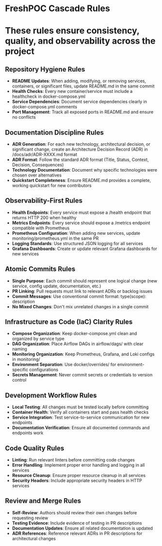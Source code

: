 # FreshPOC Cascade Rules
# These rules ensure consistency, quality, and observability across the project

## Repository Hygiene Rules
- **README Updates**: When adding, modifying, or removing services, containers, or significant files, update README.md in the same commit
- **Health Checks**: Every new container/service must include a healthcheck in docker-compose.yml
- **Service Dependencies**: Document service dependencies clearly in docker-compose.yml comments
- **Port Management**: Track all exposed ports in README.md and ensure no conflicts

## Documentation Discipline Rules
- **ADR Generation**: For each new technology, architectural decision, or significant change, create an Architecture Decision Record (ADR) in /docs/adr/ADR-XXXX.md format
- **ADR Format**: Follow the standard ADR format (Title, Status, Context, Decision, Consequences)
- **Technology Documentation**: Document why specific technologies were chosen over alternatives
- **Quickstart Completeness**: Ensure README.md provides a complete, working quickstart for new contributors

## Observability-First Rules
- **Health Endpoints**: Every service must expose a /health endpoint that returns HTTP 200 when healthy
- **Metrics Endpoints**: Every service should expose a /metrics endpoint compatible with Prometheus
- **Prometheus Configuration**: When adding new services, update monitoring/prometheus.yml in the same PR
- **Logging Standards**: Use structured JSON logging for all services
- **Grafana Dashboards**: Create or update relevant Grafana dashboards for new services

## Atomic Commits Rules
- **Single Purpose**: Each commit should represent one logical change (new service, config update, documentation, etc.)
- **PR Linking**: Pull requests must link to relevant ADRs or backlog issues
- **Commit Messages**: Use conventional commit format: type(scope): description
- **No Mixed Changes**: Don't mix unrelated changes in a single commit

## Infrastructure as Code (IaC) Clarity Rules
- **Compose Organization**: Keep docker-compose.yml clean and organized by service type
- **DAG Organization**: Place Airflow DAGs in airflow/dags/ with clear naming
- **Monitoring Organization**: Keep Prometheus, Grafana, and Loki configs in monitoring/
- **Environment Separation**: Use docker/overrides/ for environment-specific configurations
- **Secrets Management**: Never commit secrets or credentials to version control

## Development Workflow Rules
- **Local Testing**: All changes must be tested locally before committing
- **Container Health**: Verify all containers start and pass health checks
- **Service Integration**: Test service-to-service communication for new endpoints
- **Documentation Verification**: Ensure all documented commands and endpoints work

## Code Quality Rules
- **Linting**: Run relevant linters before committing code changes
- **Error Handling**: Implement proper error handling and logging in all services
- **Resource Cleanup**: Ensure proper resource cleanup in all services
- **Security Headers**: Include appropriate security headers in HTTP services

## Review and Merge Rules
- **Self-Review**: Authors should review their own changes before requesting review
- **Testing Evidence**: Include evidence of testing in PR descriptions
- **Documentation Updates**: Ensure all related documentation is updated
- **ADR References**: Reference relevant ADRs in PR descriptions for architectural changes
